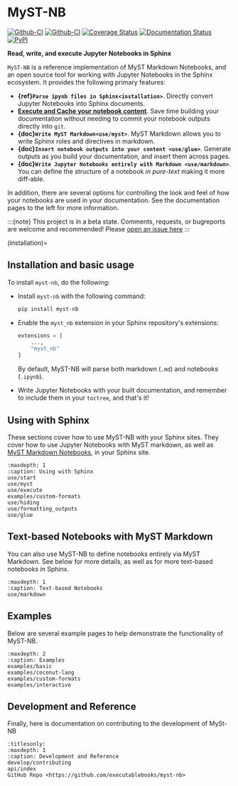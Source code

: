 # MyST-NB

[![Github-CI][github-badge]][github-link]
[![Github-CI][github-ci]][github-link]
[![Coverage Status][codecov-badge]][codecov-link]
[![Documentation Status][rtd-badge]][rtd-link]
[![PyPI][pypi-badge]][pypi-link]

**Read, write, and execute Jupyter Notebooks in Sphinx**

`MyST-NB` is a reference implementation of MyST Markdown Notebooks, and
an open source tool for working with Jupyter Notebooks in the
Sphinx ecosystem. It provides the following primary features:

* **{ref}`Parse ipynb files in Sphinx<installation>`**. Directly convert Jupyter
  Notebooks into Sphinx documents.
* [**Execute and Cache your notebook content**](use/execute.md).
  Save time building your documentation without needing to commit your notebook outputs
  directly into `git`.
* **{doc}`Write MyST Markdown<use/myst>`**. MyST Markdown
  allows you to write Sphinx roles and directives in markdown.
* **{doc}`Insert notebook outputs into your content <use/glue>`**. Generate outputs
  as you build your documentation, and insert them across pages.
* **{doc}`Write Jupyter Notebooks entirely with Markdown <use/markdown>`**. You can
  define the structure of a notebook *in pure-text* making it more diff-able.

In addition, there are several options for controlling the look and feel of how your
notebooks are used in your documentation. See the documentation pages to the left for
more information.

:::{note}
This project is in a beta state. Comments, requests, or bugreports are welcome and
recommended! Please [open an issue here](https://github.com/executablebooks/myst-nb/issues)
:::

(installation)=
## Installation and basic usage

To install `myst-nb`, do the following:

* Install `myst-nb` with the following command:

  ```bash
  pip install myst-nb
  ```

* Enable the `myst_nb` extension in your Sphinx repository's extensions:

  ```python
  extensions = [
      ...,
      "myst_nb"
  ]
  ```

  By default, MyST-NB will parse both markdown (`.md`) and notebooks (`.ipynb`).

* Write Jupyter Notebooks with your built documentation, and remember to include them
  in your `toctree`, and that's it!

## Using with Sphinx

These sections cover how to use MyST-NB with your Sphinx sites.
They cover how to use Jupyter Notebooks with MyST markdown, as well as
[MyST Markdown Notebooks](use/markdown.md), in your Sphinx site.

```{toctree}
:maxdepth: 1
:caption: Using with Sphinx
use/start
use/myst
use/execute
examples/custom-formats
use/hiding
use/formatting_outputs
use/glue
```

## Text-based Notebooks with MyST Markdown

You can also use MyST-NB to define notebooks entirely via MyST Markdown.
See below for more details, as well as [](examples/custom-formats) for more text-based notebooks in Sphinx.

```{toctree}
:maxdepth: 1
:caption: Text-based Notebooks
use/markdown
```
## Examples

Below are several example pages to help demonstrate the functionality of MyST-NB.

```{toctree}
:maxdepth: 2
:caption: Examples
examples/basic
examples/coconut-lang
examples/custom-formats
examples/interactive
```

## Development and Reference

Finally, here is documentation on contributing to the development of MySt-NB

```{toctree}
:titlesonly:
:maxdepth: 1
:caption: Development and Reference
develop/contributing
api/index
GitHub Repo <https://github.com/executablebooks/myst-nb>
```

[github-ci]: https://github.com/executablebooks/MyST-NB/workflows/continuous-integration/badge.svg?branch=master
[github-link]: https://github.com/executablebooks/MyST-NB
[rtd-badge]: https://readthedocs.org/projects/myst-nb/badge/?version=latest
[rtd-link]: https://myst-nb.readthedocs.io/en/latest/?badge=latest
[codecov-badge]: https://codecov.io/gh/executablebooks/MyST-NB/branch/master/graph/badge.svg
[codecov-link]: https://codecov.io/gh/executablebooks/MyST-NB
[pypi-badge]: https://img.shields.io/pypi/v/myst-nb.svg
[pypi-link]: https://pypi.org/project/myst-nb
[github-badge]: https://img.shields.io/github/stars/executablebooks/myst-nb?label=github
